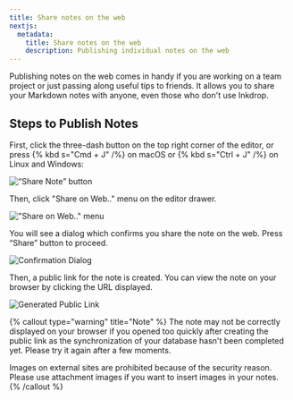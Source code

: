 ```yaml
---
title: Share notes on the web
nextjs:
  metadata:
    title: Share notes on the web
    description: Publishing individual notes on the web
---
```


Publishing notes on the web comes in handy if you are working on a team project or just passing along useful tips to friends.
It allows you to share your Markdown notes with anyone, even those who don't use Inkdrop.

## Steps to Publish Notes

First, click the three-dash button on the top right corner of the editor, or press {% kbd s="Cmd + J" /%} on macOS or {% kbd s="Ctrl + J" /%} on Linux and Windows:

![“Share Note” button](/images/sharing-notes_button.png)

Then, click "Share on Web.." menu on the editor drawer.

!["Share on Web.." menu](/images/sharing-notes_menu.png)

You will see a dialog which confirms you share the note on the web. Press “Share” button to proceed.

![Confirmation Dialog](/images/sharing-notes_confirmation.png)

Then, a public link for the note is created. You can view the note on your browser by clicking the URL displayed.

![Generated Public Link](/images/sharing-notes_link.png)

{% callout type="warning" title="Note" %}
The note may not be correctly displayed on your browser if you opened too quickly after creating the public link as the synchronization of your database hasn't been completed yet.
Please try it again after a few moments.

Images on external sites are prohibited because of the security reason. Please use attachment images if you want to insert images in your notes.
{% /callout %}
